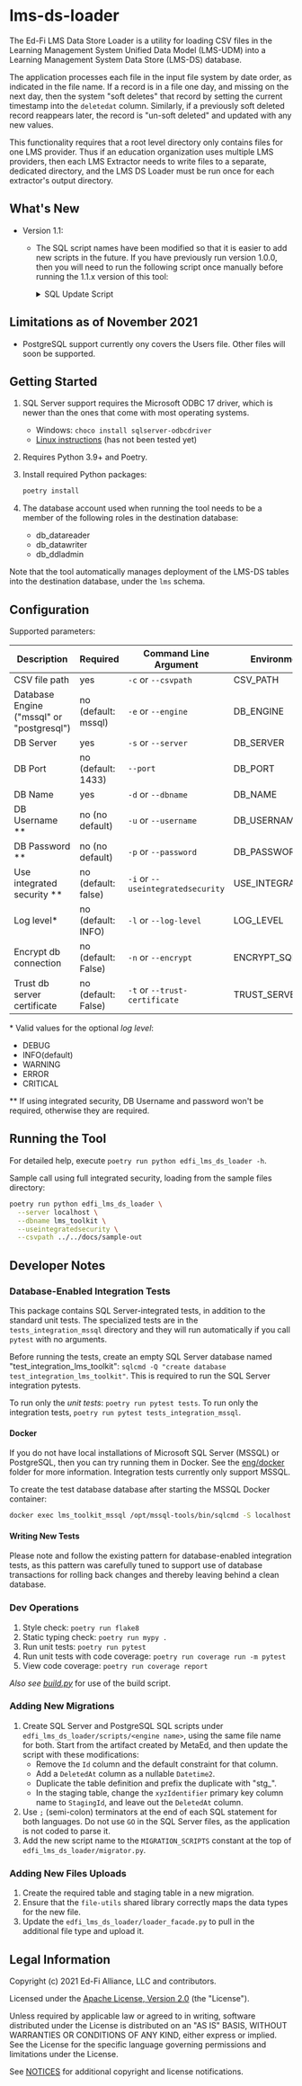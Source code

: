 # lms-ds-loader

The Ed-Fi LMS Data Store Loader is a utility for loading CSV files in the
Learning Management System Unified Data Model (LMS-UDM) into a Learning
Management System Data Store (LMS-DS) database.

The application processes each file in the input file system by date order, as
indicated in the file name. If a record is in a file one day, and missing on the
next day, then the system "soft deletes" that record by setting the current
timestamp into the `deletedat` column. Similarly, if a previously soft deleted record
reappears later, the record is "un-soft deleted" and updated with any new values.

This functionality requires that a root level directory only contains files for
one LMS provider. Thus if an education organization uses multiple LMS providers,
then each LMS Extractor needs to write files to a separate, dedicated directory,
and the LMS DS Loader must be run once for each extractor's output directory.

## What's New

* Version 1.1:
  * The SQL script names have been modified so that it is easier to add
    new scripts in the future. If you have previously run version 1.0.0,
    then you will need to run the following script once manually before
    running the 1.1.x version of this tool:

    <details>
    <summary>SQL Update Script</summary>
    <div>
    <code>
    update lms.MigrationJournal set script = '0001_initialize_lms_database' where script = 'initialize_lms_database';
    update lms.MigrationJournal set script = '0002_create_processed_files_table' where script = 'create_processed_files_table';
    update lms.MigrationJournal set script = '0003_create_user_tables' where script = 'create_user_tables';
    update lms.MigrationJournal set script = '0004_create_section_tables' where script = 'create_section_tables';
    update lms.MigrationJournal set script = '0005_create_assignment_tables' where script = 'create_assignment_tables';
    update lms.MigrationJournal set script = '0006_create_section_association_tables' where script = 'create_section_association_tables';
    update lms.MigrationJournal set script = '0007_create_assignment_submission_tables' where script = 'create_assignment_submission_tables';
    update lms.MigrationJournal set script = '0008_create_section_activity_tables' where script = 'create_section_activity_tables';
    update lms.MigrationJournal set script = '0009_create_system_activity_tables' where script = 'create_system_activity_tables';
    update lms.MigrationJournal set script = '0010_create_attendance_tables' where script = 'create_attendance_tables';
    update lms.MigrationJournal set script = '0011_remove_startdate_enddate_from_sectionassociation' where script = 'remove_startdate_enddate_from_sectionassociation';
    update lms.MigrationJournal set script = '0012_add_mapping_columns_for_edfi_student_and_section' where script = 'add_mapping_columns_for_edfi_student_and_section';
    </code>
    </div>
    </details>

## Limitations as of November 2021

* PostgreSQL support currently ony covers the Users file. Other files will soon be supported.

## Getting Started

1. SQL Server support requires the Microsoft ODBC 17 driver, which is newer than
   the ones that come with most operating systems.
   * Windows: `choco install sqlserver-odbcdriver`
   * [Linux
     instructions](https://docs.microsoft.com/en-us/sql/connect/odbc/linux-mac/installing-the-microsoft-odbc-driver-for-sql-server?view=sql-server-ver15)
     (has not been tested yet)
1. Requires Python 3.9+ and Poetry.
1. Install required Python packages:

   ```bash
   poetry install
   ```

1. The database account used when running the tool needs to be a member of the
   following roles in the destination database:

   * db_datareader
   * db_datawriter
   * db_ddladmin

Note that the tool automatically manages deployment of the LMS-DS tables into
the destination database, under the `lms` schema.

## Configuration

Supported parameters:

| Description                               | Required            | Command Line Argument             | Environment Variable     |
| ----------------------------------------- | ------------------- | --------------------------------- | ------------------------ |
| CSV file path                             | yes                 | `-c` or `--csvpath`               | CSV_PATH                 |
| Database Engine ("mssql" or "postgresql") | no (default: mssql) | `-e` or `--engine`                | DB_ENGINE                |
| DB Server                                 | yes                 | `-s` or `--server`                | DB_SERVER                |
| DB Port                                   | no (default: 1433)  | `--port`                          | DB_PORT                  |
| DB Name                                   | yes                 | `-d` or `--dbname`                | DB_NAME                  |
| DB Username **                            | no (no default)     | `-u` or `--username`              | DB_USERNAME              |
| DB Password **                            | no (no default)     | `-p` or `--password`              | DB_PASSWORD              |
| Use integrated security **                | no (default: false) | `-i` or `--useintegratedsecurity` | USE_INTEGRATED_SECURITY  |
| Log level*                                | no (default: INFO)  | `-l` or `--log-level`             | LOG_LEVEL                |
| Encrypt db connection                     | no (default: False) | `-n` or `--encrypt`               | ENCRYPT_SQL_CONNECTION   |
| Trust db server certificate               | no (default: False) | `-t` or `--trust-certificate`     | TRUST_SERVER_CERTIFICATE |

\* Valid values for the optional _log level_:

* DEBUG
* INFO(default)
* WARNING
* ERROR
* CRITICAL

\** If using integrated security, DB Username and password won't be required,
otherwise they are required.

## Running the Tool

For detailed help, execute `poetry run python edfi_lms_ds_loader -h`.

Sample call using full integrated security, loading from the sample files
directory:

```bash
poetry run python edfi_lms_ds_loader \
  --server localhost \
  --dbname lms_toolkit \
  --useintegratedsecurity \
  --csvpath ../../docs/sample-out
```

## Developer Notes

### Database-Enabled Integration Tests

This package contains SQL Server-integrated tests, in addition to the standard
unit tests. The specialized tests are in the `tests_integration_mssql` directory
and they will run automatically if you call `pytest` with no arguments.

Before running the tests, create an empty SQL Server database named
"test_integration_lms_toolkit": `sqlcmd -Q "create database
test_integration_lms_toolkit"`. This is required to run the SQL Server
integration pytests.

To run only the _unit tests_: `poetry run pytest tests`. To run only the
integration tests, `poetry run pytest tests_integration_mssql`.

#### Docker

If you do not have local installations of Microsoft SQL Server (MSSQL) or
PostgreSQL, then you can try running them in Docker. See the
[eng/docker](../../eng/docker/) folder for more information. Integration tests
currently only support MSSQL.

To create the test database database after starting the MSSQL Docker container:

```bash
docker exec lms_toolkit_mssql /opt/mssql-tools/bin/sqlcmd -S localhost -U SA -P '<a good password>' -Q 'create database test_integration_lms_toolkit'
```

#### Writing New Tests

Please note and follow the existing pattern for database-enabled integration
tests, as this pattern was carefully tuned to support use of database
transactions for rolling back changes and thereby leaving behind a clean
database.

### Dev Operations

1. Style check: `poetry run flake8`
1. Static typing check: `poetry run mypy .`
1. Run unit tests: `poetry run pytest`
1. Run unit tests with code coverage: `poetry run coverage run -m pytest`
1. View code coverage: `poetry run coverage report`

_Also see
[build.py](https://github.com/Ed-Fi-Exchange-OSS/LMS-Toolkit/blob/main/docs/build.md)_ for
use of the build script.

### Adding New Migrations

1. Create SQL Server and PostgreSQL SQL scripts under
   `edfi_lms_ds_loader/scripts/<engine name>`, using the same file name for
   both. Start from the artifact created by MetaEd, and then update the script
   with these modifications:
   * Remove the `Id` column and the default constraint for that column.
   * Add a `DeletedAt` column as a nullable `Datetime2`.
   * Duplicate the table definition and prefix the duplicate with "stg_".
   * In the staging table, change the `xyzIdentifier` primary key column name to
     `StagingId`, and leave out the `DeletedAt` column.
1. Use `;` (semi-colon) terminators at the end of each SQL statement for both
   languages. Do not use `GO` in the SQL Server files, as the application is not
   coded to parse it.
1. Add the new script name to the `MIGRATION_SCRIPTS` constant at the top of
   `edfi_lms_ds_loader/migrator.py`.

### Adding New Files Uploads

1. Create the required table and staging table in a new migration.
1. Ensure that the `file-utils` shared library correctly maps the data types for
   the new file.
1. Update the `edfi_lms_ds_loader/loader_facade.py` to pull in the additional
   file type and upload it.

## Legal Information

Copyright (c) 2021 Ed-Fi Alliance, LLC and contributors.

Licensed under the [Apache License, Version 2.0](https://github.com/Ed-Fi-Exchange-OSS/LMS-Toolkit/blob/main/LICENSE) (the "License").

Unless required by applicable law or agreed to in writing, software distributed
under the License is distributed on an "AS IS" BASIS, WITHOUT WARRANTIES OR
CONDITIONS OF ANY KIND, either express or implied. See the License for the
specific language governing permissions and limitations under the License.

See [NOTICES](https://github.com/Ed-Fi-Exchange-OSS/LMS-Toolkit/blob/main/NOTICES.md) for
additional copyright and license notifications.
